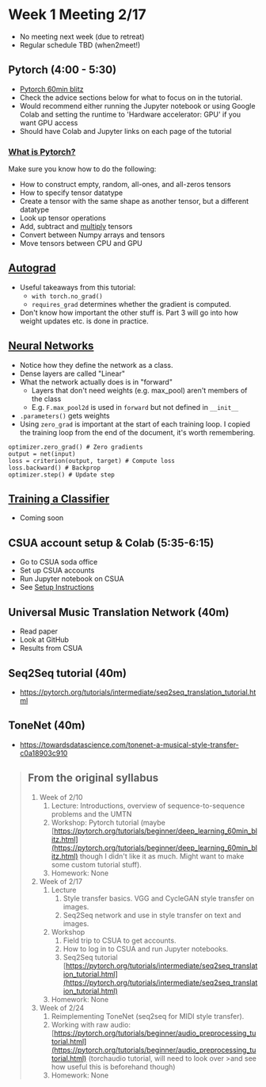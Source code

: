 # Week 1 Meeting 2/17

- No meeting next week (due to retreat)
- Regular schedule TBD (when2meet!)

## Pytorch (4:00 - 5:30)
- [Pytorch 60min blitz](https://pytorch.org/tutorials/beginner/deep_learning_60min_blitz.html)
- Check the advice sections below for what to focus on in the tutorial.
- Would recommend either running the Jupyter notebook or using Google Colab and setting the runtime to 'Hardware accelerator: GPU' if you want GPU access
- Should have Colab and Jupyter links on each page of the tutorial

### [What is Pytorch?](https://pytorch.org/tutorials/beginner/blitz/tensor_tutorial.html#sphx-glr-beginner-blitz-tensor-tutorial-py)
Make sure you know how to do the following:

- How to construct empty, random, all-ones, and all-zeros tensors
- How to specify tensor datatype
- Create a tensor with the same shape as another tensor, but a different datatype
- Look up tensor operations
- Add, subtract and [multiply](https://stackoverflow.com/questions/44524901/how-to-do-product-of-matrices-in-pytorch) tensors
- Convert between Numpy arrays and tensors
- Move tensors between CPU and GPU

## [Autograd](https://pytorch.org/tutorials/beginner/blitz/autograd_tutorial.html#sphx-glr-beginner-blitz-autograd-tutorial-py)
- Useful takeaways from this tutorial:
    - `with torch.no_grad()`
    - `requires_grad` determines whether the gradient is computed.
- Don't know how important the other stuff is. Part 3 will go into how weight updates etc. is done in practice.

## [Neural Networks](https://colab.research.google.com/github/pytorch/tutorials/blob/gh-pages/_downloads/neural_networks_tutorial.ipynb#scrollTo=pFyfk2z9r48d)
- Notice how they define the network as a class.
- Dense layers are called "Linear"
- What the network actually does is in "forward"
    - Layers that don't need weights (e.g. max_pool) aren't members of the class
    - E.g. `F.max_pool2d` is used in `forward` but not defined in `__init__`
- `.parameters()` gets weights
- Using `zero_grad` is important at the start of each training loop.
I copied the training loop from the end of the document, it's worth remembering.
```
optimizer.zero_grad() # Zero gradients
output = net(input)
loss = criterion(output, target) # Compute loss
loss.backward() # Backprop
optimizer.step() # Update step
```

## [Training a Classifier](https://colab.research.google.com/github/pytorch/tutorials/blob/gh-pages/_downloads/cifar10_tutorial.ipynb)
- Coming soon

## CSUA account setup & Colab (5:35-6:15)
- Go to CSUA soda office
- Set up CSUA accounts
- Run Jupyter notebook on CSUA
- See [Setup Instructions](csua.html)

## Universal Music Translation Network (40m)
- Read paper
- Look at GitHub
- Results from CSUA

## Seq2Seq tutorial (40m)
- https://pytorch.org/tutorials/intermediate/seq2seq_translation_tutorial.html

## ToneNet (40m)
- https://towardsdatascience.com/tonenet-a-musical-style-transfer-c0a18903c910

> ## From the original syllabus
> 1. Week of 2/10
>    1. Lecture: Introductions, overview of sequence-to-sequence problems and the UMTN
>    2. Workshop: Pytorch tutorial (maybe [https://pytorch.org/tutorials/beginner/deep_learning_60min_blitz.html](https://pytorch.org/tutorials/beginner/deep_learning_60min_blitz.html) though I didn't like it as much. Might want to make some custom tutorial stuff).
>    3. Homework: None
>2. Week of 2/17
>    1. Lecture
>        1. Style transfer basics. VGG and CycleGAN style transfer on images.
>        2. Seq2Seq network and use in style transfer on text and images.
>    2. Workshop
>        1. Field trip to CSUA to get accounts.
>        2. How to log in to CSUA and run Jupyter notebooks.
>        3. Seq2Seq tutorial [https://pytorch.org/tutorials/intermediate/seq2seq_translation_tutorial.html](https://pytorch.org/tutorials/intermediate/seq2seq_translation_tutorial.html)
>    3. Homework: None
>3. Week of 2/24
>    1. Reimplementing ToneNet (seq2seq for MIDI style transfer).
>    2. Working with raw audio: [https://pytorch.org/tutorials/beginner/audio_preprocessing_tutorial.html](https://pytorch.org/tutorials/beginner/audio_preprocessing_tutorial.html) (torchaudio tutorial, will need to look over >and see how useful this is beforehand though)
>    3. Homework: None